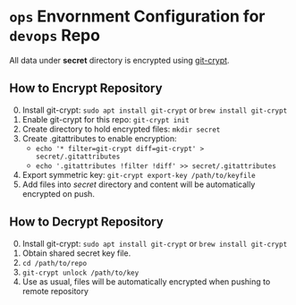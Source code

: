 # `ops` Envornment Configuration for `devops` Repo

All data under **secret** directory is encrypted using [git-crypt](https://www.agwa.name/projects/git-crypt/).

## How to Encrypt Repository

0. Install git-crypt: `sudo apt install git-crypt` or `brew install git-crypt`
1. Enable git-crypt for this repo: `git-crypt init`
2. Create directory to hold encrypted files: `mkdir secret`
3. Create .gitattributes to enable encryption:
   * `echo '* filter=git-crypt diff=git-crypt' > secret/.gitattributes`
   * `echo '.gitattributes !filter !diff' >> secret/.gitattributes`
4. Export symmetric key: `git-crypt export-key /path/to/keyfile`
5. Add files into _secret_ directory and content will be automatically encrypted on push.

## How to Decrypt Repository

0. Install git-crypt: `sudo apt install git-crypt` or `brew install git-crypt`
1. Obtain shared secret key file.
2. `cd /path/to/repo`
3. `git-crypt unlock /path/to/key`
4. Use as usual, files will be automatically encrypted when pushing to remote repository
